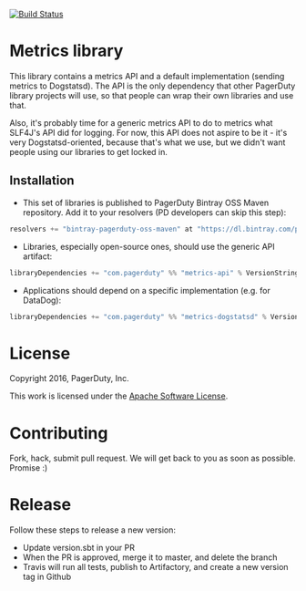 [![Build Status](https://travis-ci.org/PagerDuty/scala-metrics.svg?branch=master)](https://travis-ci.org/PagerDuty/scala-metrics)

# Metrics library

This library contains a metrics API and a default implementation (sending metrics to Dogstatsd). The
API is the only dependency that other PagerDuty library projects will use, so that people can
wrap their own libraries and use that.

Also, it's probably time for a generic metrics API to do to metrics what SLF4J's API did for
logging. For now, this API does not aspire to be it - it's very Dogstatsd-oriented, because
that's what we use, but we didn't want people using our libraries to get locked in.

## Installation

- This set of libraries is published to PagerDuty Bintray OSS Maven repository. Add it to your resolvers (PD developers can skip this step):

```scala
resolvers += "bintray-pagerduty-oss-maven" at "https://dl.bintray.com/pagerduty/oss-maven"
```

- Libraries, especially open-source ones, should use the generic API artifact:

```scala
libraryDependencies += "com.pagerduty" %% "metrics-api" % VersionString
```

- Applications should depend on a specific implementation (e.g. for DataDog):

```scala
libraryDependencies += "com.pagerduty" %% "metrics-dogstatsd" % VersionString
```

License
=======

Copyright 2016, PagerDuty, Inc.

This work is licensed under the [Apache Software License](https://www.apache.org/licenses/LICENSE-2.0).

Contributing
============

Fork, hack, submit pull request. We will get back to you as soon as possible. Promise :)

Release
=======

Follow these steps to release a new version:
- Update version.sbt in your PR
- When the PR is approved, merge it to master, and delete the branch
- Travis will run all tests, publish to Artifactory, and create a new version tag in Github
